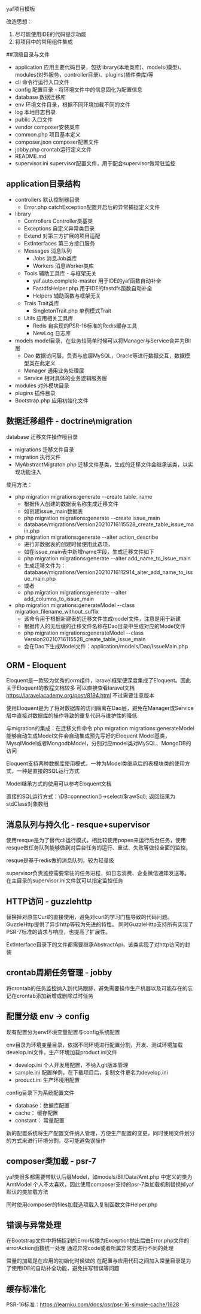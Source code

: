yaf项目模板

改造思想：
1. 尽可能使用IDE的代码提示功能
2. 将项目中的常用组件集成
   
##顶级目录与文件
* application 应用主要代码目录，包括library(本地类库)、models(模型)、modules(对外服务，controller目录)、plugins(插件类库)等
* cli               命令行运行入口文件
* config            配置目录 - 将环境文件中的信息固化为配置信息
* database          数据迁移库
* env               环境文件目录，根据不同环境加载不同的文件
* log               本地日志目录
* public            入口文件
* vendor            composer安装类库
* common.php        项目基本定义
* composer.json     composer配置文件
* jobby.php         crontab运行定义文件
* README.md     
* supervisor.ini    supervisor配置文件，用于配合supervisor做常驻监控

## application目录结构
* controllers 默认控制器目录
    * Error.php catchException配置开启后的异常捕捉定义文件
* library 
    * Controllers   Controller类基类
    * Exceptions    自定义异常类目录
    * Extend        对第三方扩展的项目适配
    * ExtInterfaces 第三方接口服务
    * Messages      消息队列
        * Jobs      消息Job类库
        * Workers   消息Worker类库
    * Tools         辅助工具库 - 与框架无关
        * yaf.auto.complete-master 用于IDE的yaf函数自动补全
        * FastdfsHelper.php 用于IDE的fastdfs函数自动补全
        * Helpers 辅助函数与框架无关
    * Trais         Trait类库
        * SingletonTrait.php 单例模式Trait
    * Utils         应用相关工具库
        * Redis     自实现的PSR-16标准的Redis缓存工具
        * NewLog    日志库
* models            model目录，在业务较简单时候可以将Manager与Service合并为Bll层
    * Dao           数据访问层，负责与底层MySQL，Oracle等进行数据交互，数据模型类在此定义
    * Manager       通用业务处理层
    * Service       相对具体的业务逻辑服务层
* modules           对外模块目录
* plugins           插件目录
* Bootstrap.php     应用初始化文件

## 数据迁移组件 - doctrine\migration

database 迁移文件操作哦目录
* migrations 迁移文件目录
* migration  执行文件
* MyAbstractMigraton.php 迁移文件基类，生成的迁移文件会继承该类，以实现功能注入

使用方法：
* php migration migrations:generate --create table_name 
    * 根据传入创建的数据表名称生成迁移文件
    * 如创建issue_main数据表
    * php migration migrations:generate --create issue_main
    * database/migrations/Version20210716115528_create_table_issue_main.php
* php migration migrations:generate --alter action_describe
    * 进行非数据表的创建时候使用此选项，
    * 如在issue_main表中新增name字段，生成迁移文件如下
    * php migration migrations:generate --alter add_name_to_issue_main
    * 生成迁移文件为：database/migrations/Version20210716112914_alter_add_name_to_issue_main.php
    * 或者
    * php migration migrations:generate --alter add_columns_to_issue_main
* php migration migrations:generateModel --class migration_filename_without_suffix
    * 该命令用于根据新建表的迁移文件生成model文件，注意是用于新建
    * 根据传入的无后缀的迁移文件名称在Dao目录中生成对应的Model文件
    * php migration migrations:generateModel --class Version20210716115528_create_table_issue_main
    * 会在Dao下生成Model文件：application/models/Dao/IssueMain.php


## ORM - Eloquent
Eloquent是一款较为优秀的orm组件，laravel框架便深度集成了Eloquent。因此关于Eloquent的教程文档较多
可以直接查看laravel文档 https://laravelacademy.org/post/8194.html 不过需要注意版本

使用Eloquent是为了将对数据库的访问隔离在Dao层，避免在Manager或Service层中直接对数据库的操作导致的重复代码与维护性的降低

与migration的集成：在迁移文件命令 php migration migrations:generateModel 能够自动生成Model文件会自动集成预先写好的Eloquent Model基类，MysqlModel或者MongodbModel，分别对应model类对MySQL、MongoDB的访问

Eloquent支持两种数据库使用模式，一种为Model类继承后的表模块类的使用方式，一种是直接的SQL运行方式

Model继承方式的使用可以参考Eloquent文档

直接的SQL运行方式：\DB::connection()->select($rawSql);
返回结果为stdClass对象数组

## 消息队列与持久化 - resque+supervisor
使用resque是为了替代cli运行模式，相比较使用popen来运行后台任务，使用resque做任务队列能够做到对后台任务的运行、重试、失败等做较全面的监控。

resque是基于redis做的消息队列，较为轻量级

supervisor负责监控需要常驻的任务进程，如日志消费、企业微信通知发送等。
在主目录的supervisor.ini文件就可以指定监控任务

## HTTP访问 - guzzlehttp
替换掉对原生Curl的直接使用，避免对curl的学习门槛导致的代码问题。
GuzzleHttp提供了异步http等较为先进的特性。
同时GuzzleHttp支持所有实现了PSR-7标准的请求与响应，也提高了扩展性。

ExtInterface目录下的文件都需要继承AbstractApi，该类实现了对http访问的封装

## crontab周期任务管理 - jobby
将crontab的任务监控纳入到代码跟踪，避免需要操作生产机器以及可能存在的忘记在crontab添加新增或删除过时任务

## 配置分级 env -> config
现有配置分为env环境变量配置与config系统配置

env目录为环境变量目录，依据不同环境进行配置分割，开发、测试环境加载develop.ini文件，生产环境加载product.ini文件
* develop.ini   个人开发用配置，不纳入git版本管理
* sample.ini    配置样例，在下载项目后，复制文件更名为develop.ini
* product.ini   生产环境用配置

config目录下为系统配置文件
* database：数据库配置
* cache：   缓存配置
* constant： 常量配置

新的配置系统将生产配置文件纳入管理，方便生产配置的变更，同时使用文件划分的方式来进行环境分割，尽可能避免误操作

## composer类加载 - psr-7
yaf类很多都需要带默认后缀Model，如models/Bll/Data/Amt.php 中定义的类为 AmtModel
个人不太喜欢，因此使用composer支持的psr-7类加载机制替换掉yaf默认的类加载方法

同时使用composer的files加载选项载入复制函数文件Helper.php

## 错误与异常处理
在Bootstrap文件中将捕捉到的Error转换为Exception抛出后由Error.php文件的errorAction函数统一处理
通过异常code或者所属异常类进行不同的处理

常量的加载是在应用的初始化时候做的
在配置与应用代码之间加入常量目录是为了使用IDE的自动补全功能，避免拼写错误等问题

## 缓存标准化
PSR-16标准：https://learnku.com/docs/psr/psr-16-simple-cache/1628
